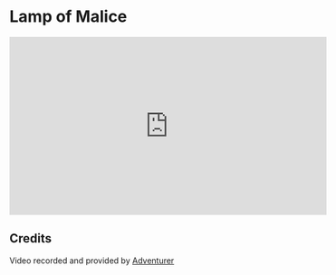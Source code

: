 # Lamp of Malice

<iframe width="560" height="315" src="https://www.youtube.com/embed/4u6ZLLGSGf0?si=MH9-7KHUASNoN83h" title="YouTube video player" frameborder="0" allow="accelerometer; autoplay; clipboard-write; encrypted-media; gyroscope; picture-in-picture; web-share" referrerpolicy="strict-origin-when-cross-origin" allowfullscreen></iframe>

## Credits
Video recorded and provided by [Adventurer](https://www.youtube.com/@AnnasGameCorner)